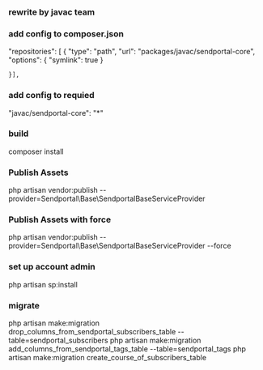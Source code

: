 ### rewrite by javac team
### add config to composer.json
"repositories": [
    {
            "type": "path",
            "url": "packages/javac/sendportal-core",
            "options": {
                "symlink": true
            }
    
    }],

### add config to requied 
"javac/sendportal-core": "*"

### build
composer install

### Publish Assets
php artisan vendor:publish --provider=Sendportal\\Base\\SendportalBaseServiceProvider

### Publish Assets with force
php artisan vendor:publish --provider=Sendportal\\Base\\SendportalBaseServiceProvider --force

### set up account admin
php artisan sp:install


### migrate

php artisan make:migration drop_columns_from_sendportal_subscribers_table --table=sendportal_subscribers
php artisan make:migration add_columns_from_sendportal_tags_table --table=sendportal_tags
php artisan make:migration create_course_of_subscribers_table
